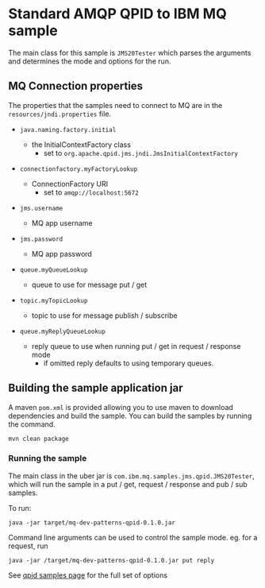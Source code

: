 # Standard AMQP QPID to IBM MQ sample
The main class for this sample is `JMS20Tester` which parses the arguments 
and determines the mode and options for the run.

## MQ Connection properties
The properties that the samples need to connect to MQ are in the
`resources/jndi.properties` file.

* `java.naming.factory.initial`
  * the InitialContextFactory class
    * set to `org.apache.qpid.jms.jndi.JmsInitialContextFactory`

* `connectionfactory.myFactoryLookup`
  * ConnectionFactory URI
    * set to `amqp://localhost:5672`

* `jms.username`
  * MQ app username

* `jms.password`
  * MQ app password

* `queue.myQueueLookup`
  * queue to use for message put / get

* `topic.myTopicLookup`
  * topic to use for message publish / subscribe

* `queue.myReplyQueueLookup`
  * reply queue to use when running put / get in request / response mode
    * if omitted reply defaults to using temporary queues.

## Building the sample application jar
A maven `pom.xml` is provided allowing you to use maven to download dependencies and build the sample. You can build the samples by running the command.

````
mvn clean package
````

### Running the sample
The main class in the uber jar is `com.ibm.mq.samples.jms.qpid.JMS20Tester`, which will run the sample in a put / get, request / response and pub / sub samples.

To run:

````
java -jar target/mq-dev-patterns-qpid-0.1.0.jar
````

Command line arguments can be used to control the sample mode. eg. for a request, run  

````
java -jar /target/mq-dev-patterns-qpid-0.1.0.jar put reply
````

See [qpid samples page](/amqp-qpid/README.md) for the full set of options
